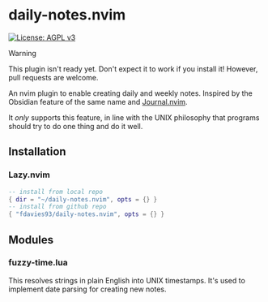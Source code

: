 # daily-notes.nvim

[![License: AGPL v3](https://img.shields.io/badge/License-AGPL_v3-blue.svg)](https://www.gnu.org/licenses/agpl-3.0)

> [!warning]
>
> This plugin isn't ready yet. Don't expect it to work if you install it!
> However, pull requests are welcome.

An nvim plugin to enable creating daily and weekly notes. Inspired by the
Obsidian feature of the same name and
[Journal.nvim](https://github.com/jakobkhansen/journal.nvim).

It _only_ supports this feature, in line with the UNIX philosophy that programs
should try to do one thing and do it well.

## Installation

### Lazy.nvim

```lua
-- install from local repo
{ dir = "~/daily-notes.nvim", opts = {} }
-- install from github repo
{ "fdavies93/daily-notes.nvim", opts = {} }
```

## Modules

### fuzzy-time.lua

This resolves strings in plain English into UNIX timestamps. It's used to
implement date parsing for creating new notes.
